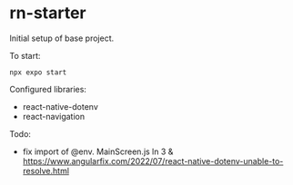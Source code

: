 # rn-starter

Initial setup of base project.

To start:

    npx expo start

Configured libraries:

- react-native-dotenv
- react-navigation

Todo:

- fix import of @env. MainScreen.js ln 3 & https://www.angularfix.com/2022/07/react-native-dotenv-unable-to-resolve.html

